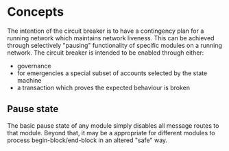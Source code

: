 # Concepts

The intention of the circuit breaker is to have a contingency plan for a
running network which maintains network liveness. This can be achieved through
selectively "pausing" functionality of specific modules on a running network.
The circuit breaker is intended to be enabled through either:

- governance
- for emergencies a special subset of accounts selected by the state machine
- a transaction which proves the expected behaviour is broken

## Pause state

The basic pause state of any module simply disables all message routes to
that module. Beyond that, it may be a appropriate for different modules to
process begin-block/end-block in an altered "safe" way.
